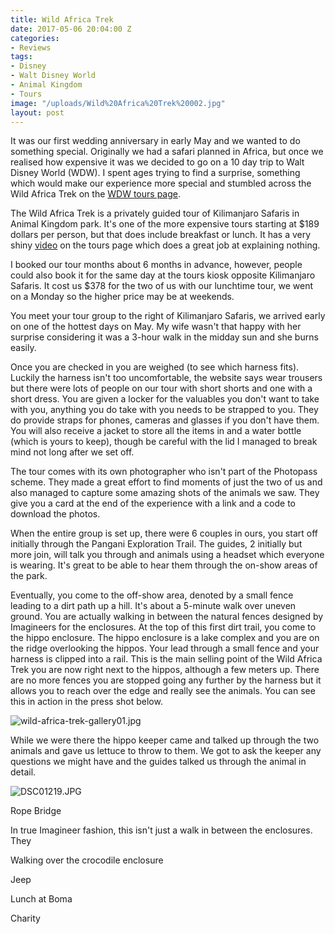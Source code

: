 ```yaml
---
title: Wild Africa Trek
date: 2017-05-06 20:04:00 Z
categories:
- Reviews
tags:
- Disney
- Walt Disney World
- Animal Kingdom
- Tours
image: "/uploads/Wild%20Africa%20Trek%20002.jpg"
layout: post
---
```


It was our first wedding anniversary in early May and we wanted to do something special. Originally we had a safari planned in Africa, but once we realised how expensive it was we decided to go on a 10 day trip to Walt Disney World (WDW). I spent ages trying to find a surprise, something which would make our experience more special and stumbled across the Wild Africa Trek on the [WDW tours page](https://disneyworld.disney.go.com/events-tours/).

The Wild Africa Trek is a privately guided tour of Kilimanjaro Safaris in Animal Kingdom park. It's one of the more expensive tours starting at $189 dollars per person, but that does include breakfast or lunch. It has a very shiny [video](https://disneyworld.disney.go.com/events-tours/animal-kingdom/wild-africa-trek/#detailsMediaPlayer=1/0/0/0) on the tours page which does a great job at explaining nothing.

I booked our tour months about 6 months in advance, however, people could also book it for the same day at the tours kiosk opposite Kilimanjaro Safaris. It cost us $378 for the two of us with our lunchtime tour, we went on a Monday so the higher price may be at weekends.

You meet your tour group to the right of Kilimanjaro Safaris, we arrived early on one of the hottest days on May. My wife wasn't that happy with her surprise considering it was a 3-hour walk in the midday sun and she burns easily.

Once you are checked in you are weighed (to see which harness fits). Luckily the harness isn't too uncomfortable, the website says wear trousers but there were lots of people on our tour with short shorts and one with a short dress. You are given a locker for the valuables you don't want to take with you, anything you do take with you needs to be strapped to you. They do provide straps for phones, cameras and glasses if you don't have them. You will also receive a jacket to store all the items in and a water bottle (which is yours to keep), though be careful with the lid I managed to break mind not long after we set off.

The tour comes with its own photographer who isn't part of the Photopass scheme. They made a great effort to find moments of just the two of us and also managed to capture some amazing shots of the animals we saw. They give you a card at the end of the experience with a link and a code to download the photos.

When the entire group is set up, there were 6 couples in ours, you start off initially through the Pangani Exploration Trail. The guides, 2  initially but more join, will talk you through and animals using a headset which everyone is wearing. It's great to be able to hear them through the on-show areas of the park.

Eventually, you come to the off-show area, denoted by a small fence leading to a dirt path up a hill. It's about a 5-minute walk over uneven ground. You are actually walking in between the natural fences designed by Imagineers for the enclosures. At the top of this first dirt trail, you come to the hippo enclosure. The hippo enclosure is a lake complex and you are on the ridge overlooking the hippos. Your lead through a small fence and your harness is clipped into a rail. This is the main selling point of the Wild Africa Trek you are now right next to the hippos, although a few meters up. There are no more fences you are stopped going any further by the harness but it allows you to reach over the edge and really see the animals. You can see this in action in the press shot below.

![wild-africa-trek-gallery01.jpg](/uploads/wild-africa-trek-gallery01.jpg)

While we were there the hippo keeper came and talked up through the two animals and gave us lettuce to throw to them. We got to ask the keeper any questions we might have and the guides talked us through the animal in detail.

![DSC01219.JPG](/uploads/DSC01219.JPG)

Rope Bridge

In true Imagineer fashion, this isn't just a walk in between the enclosures. They 

Walking over the crocodile enclosure

Jeep

Lunch at Boma

Charity